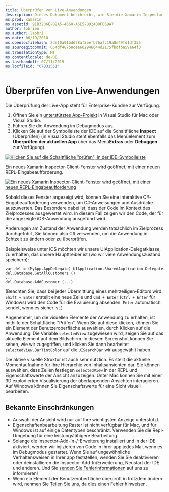 ```yaml
---
title: Überprüfen von Live-Anwendungen
description: Dieses Dokument beschreibt, wie Sie die Xamarin Inspector zu verwenden, um Anwendungen zu überprüfen. Darüber hinaus werden die Einschränkungen des Xamarin Inspector Tools erläutert.
ms.prod: xamarin
ms.assetid: 91B3206E-B2A5-4660-A6E5-B924B8FE69A7
author: lobrien
ms.author: laobri
ms.date: 06/19/2018
ms.openlocfilehash: 2def0a01bdd28af5eefb76afc19a0e49fd1df355
ms.sourcegitcommit: 654df48758cea602946644d2175fbdfba59a64f3
ms.translationtype: MT
ms.contentlocale: de-DE
ms.lasthandoff: 07/11/2019
ms.locfileid: "67831551"
---
```

# <a name="inspecting-live-applications"></a>Überprüfen von Live-Anwendungen

Die Überprüfung der Live-App steht für Enterprise-Kundne zur Verfügung.

1. Öffnen Sie ein [unterstütztes App-Projekt](~/tools/inspector/install.md#supported-platforms) in Visual Studio für Mac oder Visual Studio.
1. Führen Sie die Anwendung im Debugmodus aus.
1. Klicken Sie auf der Symbolleiste der IDE auf die Schaltfläche **Inspect** (Überprüfen) (in Visual Studio steht ebenfalls das Menüelement zum **Überprüfen der aktuellen App** über das Menü**Extras** oder **Debuggen** zur Verfügung).

[![](inspect-images/mac-heres-the-button.png "Klicken Sie auf die Schaltfläche \"prüfen\", in der IDE-Symbolleiste")](inspect-images/mac-heres-the-button.png#lightbox)

Ein neues Xamarin Inspector-Client-Fenster wird geöffnet, mit einer neuen REPL-Eingabeaufforderung.

[![](inspect-images/inspector-0.7.0-map-inspect-small.png "Ein neues Xamarin Inspector-Client-Fenster wird geöffnet, mit einer neuen REPL-Eingabeaufforderung")](inspect-images/inspector-0.7.0-map-inspect.png#lightbox)

Sobald dieses Fenster angezeigt wird, können Sie eine interaktive C#-Eingabeaufforderung verwenden, um C#-Anweisungen und Ausdrücke auszuwerten. Das Besondere dabei ist, dass der Code im Kontext des Zielprozesses ausgewertet wird. In diesem Fall zeigen wir den Code, der für die angezeigte iOS-Anwendung ausgeführt wird.

Änderungen am Zustand der Anwendung werden tatsächlich im Zielprozess durchgeführt, Sie können also C# verwenden, um die Anwendung in Echtzeit zu ändern oder zu überprüfen.

Beispielsweise unter iOS möchten wir unsere UIApplication-Delegatklasse, zu erhalten, das unsere Haupttreiber ist (wo wir viele Anwendungszustand speichern):

    var del = (MyApp.AppDelegate) UIApplication.SharedApplication.Delegate
    del.Database.GetAllCustomers ()
    ...
    del.Database.AddCustomer (...)

(Beachten Sie, dass bei jeder Übermittlung eines mehrzeiligen-Editors wird. `Shift + Enter` erstellt eine neue Zeile und `Cmd + Enter` (`Ctrl + Enter` für Windows) wird den Code für die Evaluierung absenden. `Enter` automatisch sendet, wenn es sicher ist.)

Angenehmer, um die visuellen Elemente der Anwendung zu erhalten, ist mithilfe der Schaltfläche "Prüfen". Wenn Sie auf diese klicken, können Sie ein Element der Benutzeroberfläche auswählen, durch Klicken auf die Anwendung. Die Variable `selectedView` zugewiesen wird, zeigen Sie auf das aktuelle Element auf dem Bildschirm. In diesem Screenshot können Sie sehen, wie wir zugegriffen, und klicken Sie dann bearbeitet `selectedView.BarTintColor` auf die `UISearchBar` wir ausgewählt haben.

Die aktive visuelle Struktur ist auch sehr nützlich. Es stellt die aktuelle Momentaufnahme für Ihre Hierarchie von Inhaltsansichten dar. Sie können auswählen, dass Zeilen festlegen `selectedView` in der REPL und Eigenschaftswerte der Ansicht anzuzeigen. Unter Mac können Sie mit einer 3D explodierten Visualisierung der überlappenden Ansichten interagieren. Auf Windows können Sie Eigenschaftswerte für eine Sicht visuell bearbeiten.

## <a name="known-limitations"></a>Bekannte Einschränkungen

- Auswahl der Ansicht wird nur auf Ihre wichtigsten Anzeige unterstützt.
- Eigenschaftenbearbeitung Raster ist nicht verfügbar für Mac, und für Windows ist auf einige Datentypen beschränkt. Verwenden Sie die Repl-Umgebung für eine leistungsfähigere Bearbeitung.
- Solange die Inspector-Add-In-/-Erweiterung installiert und in der IDE aktiviert, werden wir injizieren von Code in Ihrer app jedes Mal, wenn es im Debugmodus gestartet. Wenn Sie auf ungewöhnliche Verhaltensweisen in Ihrer app feststellen, wenden Sie Sie deaktivieren oder deinstallieren die Inspector-Add-In/Erweiterung, Neustart der IDE und anderen. Und Sie [senden Sie Fehlerinformationen](~/tools/inspector/install.md#reporting-bugs) auf uns zu informieren!
- Wenn ein Element der Benutzeroberfläche überprüft in trotzdem ändern wird, nehmen Sie [Teilen Sie uns](~/tools/inspector/install.md#reporting-bugs), da dies einen Fehler hinweisen.

